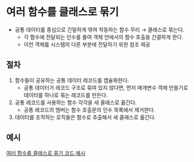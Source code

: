 # 여러 함수를 클래스로 묶기

- 공통 데이터를 중심으로 긴밀하게 엮여 작동하는 함수 무리 → 클래스로 묶는다.
  - 각 함수에 전달되는 인수를 줄여 객체 안에서의 함수 호출을 간결하게 한다.
  - 이런 객체를 시스템의 다른 부분에 전달하기 위한 참조 제공

## 절차

1. 함수들이 공유하는 공통 데이터 레코드를 캡슐화한다.
   - 공통 데이터가 레코드 구조로 묶여 있지 않다면, 먼저 매개변수 객체 만들기로 데이터를 하나로 묶는 레코드를 만든다.
2. 공통 레코드를 사용하는 함수 각각을 새 클래스로 옮긴다.
   - 공통 레코드의 멤버는 함수 호출문의 인수 목록에서 제거한다.
3. 데이터를 조작하는 로직들은 함수로 추출해서 새 클래스로 옮긴다.

## 예시

[여러 함수를 클래스로 묶기 코드 예시](../6-9/example.js)<br>

